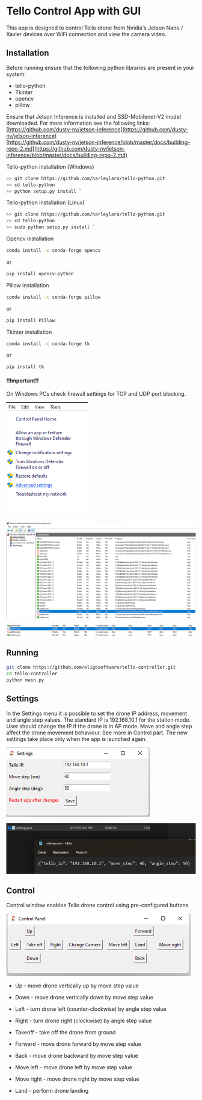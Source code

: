 # Tello Control App with GUI

This app is designed to control Tello drone from Nvidia's Jetson Nano / Xavier devices over WiFi connection and view the camera video.

##  Installation
Before running ensure that the following python libraries are present in your system:
- tello-python
- Tkinter
- opencv
- pillow

Ensure that Jetson Inference is installed and SSD-Mobilenet-V2 model downloaded. For more information see the following links:
[https://github.com/dusty-nv/jetson-inference](https://github.com/dusty-nv/jetson-inference)<br>
[https://github.com/dusty-nv/jetson-inference/blob/master/docs/building-repo-2.md](https://github.com/dusty-nv/jetson-inference/blob/master/docs/building-repo-2.md)

Tello-python installation (Windows)

```bash
>> git clone https://github.com/harleylara/tello-python.git
>> cd tello-python
>> python setup.py install `
```
Tello-python installation (Linux)

```bash
>> git clone https://github.com/harleylara/tello-python.git
>> cd tello-python
>> sudo python setup.py install `
```
Opencv installation
```bash
conda install -c conda-forge opencv 
```
or
```bash
pip install opencv-python
```

Pillow installation
```bash
conda install -c conda-forge pillow
```
or
```bash
pip install Pillow
```

Tkinter installation
```bash
conda install -c conda-forge tk
```
or
```bash
pip install tk
```

#### !!Important!!
On Windows PCs check firewall settings for TCP and UDP port blocking.

![firewall_settings_3.png](https://github.com/eligosoftware/tello-controller/blob/main/readme_images/firewall_settings_3.png?raw=true)

![firewall_settings_1.png](https://github.com/eligosoftware/tello-controller/blob/main/readme_images/firewall_settings_1.png?raw=true)

![firewall_settings_2.png](https://github.com/eligosoftware/tello-controller/blob/main/readme_images/firewall_settings_2.png?raw=true)

## Running

```bash
git clone https://github.com/eligosoftware/tello-controller.git
cd tello-controller
python main.py
```

## Settings

In the Settings menu it is possible to set the drone IP address, movement and angle step values. The standard IP is 192.168.10.1 for the station mode. User should change the IP if the drone is in AP mode. Move and angle step affect the drone movement behaviour. See more in Control part. The new settings take place only when the app is launched again.

![settings_1.png](https://github.com/eligosoftware/tello-controller/blob/main/readme_images/settings_1.png?raw=true)

![settings_2.png](https://github.com/eligosoftware/tello-controller/blob/main/readme_images/settings_2.png?raw=true)

## Control

Control window enables Tello drone control using pre-configured buttons

![control.png](https://github.com/eligosoftware/tello-controller/blob/main/readme_images/control.png?raw=true)

- Up  - move drone vertically up by move step value
- Down  - move drone vertically down by move step value
- Left  - turn drone left (counter-clockwise) by angle step value
- Right  - turn drone right (clockwise) by angle step value
- Takeoff  - take off the drone from ground

- Forward  - move drone forward by move step value
- Back  - move drone backward by move step value
- Move left  - move drone left by move step value
- Move right  - move drone right by move step value
- Land  - perform drone landing